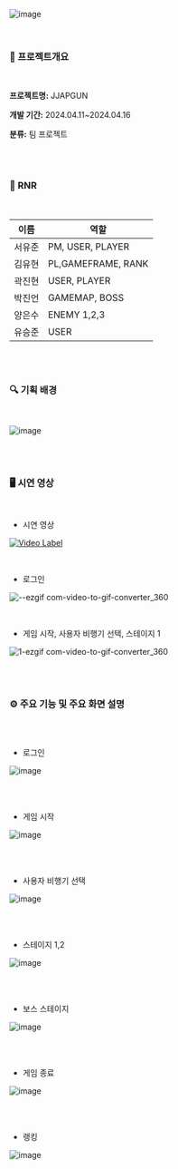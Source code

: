 
![image](https://github.com/PDA-JJAPGUN/JJAPGUN/assets/79782666/fe326a8c-e9f0-4d0b-b6e8-d78565fa577b)

<br>

### 📒 프로젝트개요

<br>

**프로젝트명:** JJAPGUN

**개발 기간:** 2024.04.11~2024.04.16

**분류:** 팀 프로젝트

<br>
<br>

### 👥 RNR

<br>

|이름|역할|
|----|----|
|서유준|PM, USER, PLAYER|
|김유현|PL,GAMEFRAME, RANK|
|곽진현|USER, PLAYER|
|박진언|GAMEMAP, BOSS|
|양은수|ENEMY 1,2,3|
|유승준|USER|

<br>
<br>

### 🔍 기획 배경

<br>

  
![image](https://github.com/PDA-JJAPGUN/JJAPGUN/assets/79782666/61a845cd-7a62-4351-b049-f8fc40d0b9a5)

<br>
<br>


### 🖥️ 시연 영상

<br>


- 시연 영상

[![Video Label](http://img.youtube.com/vi/Wa8OuhzEfSo/0.jpg)](https://youtu.be/Wa8OuhzEfSo)

<br>

- 로그인

![--ezgif com-video-to-gif-converter_360](https://github.com/parkjineon/java-practice/assets/79782666/450e2aa8-a933-4e52-a61c-68cf1d9f896a)

<br>

- 게임 시작, 사용자 비행기 선택, 스테이지 1

![1-ezgif com-video-to-gif-converter_360](https://github.com/parkjineon/java-practice/assets/79782666/9dee7e51-114a-48a4-b4ae-02b43775aae4)

<br>

<br>


### ⚙️ 주요 기능 및 주요 화면 설명


<br>
<br>

- 로그인



![image](https://github.com/PDA-JJAPGUN/JJAPGUN/assets/79782666/2a4af21e-2c46-4291-b199-85605be07557)

<br>
<br>


- 게임 시작


![image](https://github.com/PDA-JJAPGUN/JJAPGUN/assets/79782666/21195f23-34cf-4738-9bce-88ad205fe1b6)

<br>
<br>

- 사용자 비행기 선택



![image](https://github.com/PDA-JJAPGUN/JJAPGUN/assets/79782666/07d99fbe-9b05-4500-9cc6-f24f3e68c432)

<br>
<br>

- 스테이지 1,2

![image](https://github.com/PDA-JJAPGUN/JJAPGUN/assets/79782666/1d218532-8fae-4def-a830-e00e79106194)

<br>
<br>


- 보스 스테이지

  

![image](https://github.com/PDA-JJAPGUN/JJAPGUN/assets/79782666/72768460-006a-48c2-8ce1-212ecbd65983)

<br>
<br>

- 게임 종료


![image](https://github.com/PDA-JJAPGUN/JJAPGUN/assets/79782666/84d594da-6497-4f49-9612-da8db07ba155)


<br>
<br>

- 랭킹


![image](https://github.com/PDA-JJAPGUN/JJAPGUN/assets/79782666/f4cfc7a2-fde3-4591-8b2f-aed2c0baa1f7)





